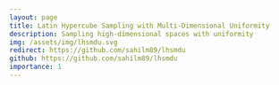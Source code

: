 ```yaml
---
layout: page
title: Latin Hypercube Sampling with Multi-Dimensional Uniformity 
description: Sampling high-dimensional spaces with uniformity 
img: /assets/img/lhsmdu.svg
redirect: https://github.com/sahilm89/lhsmdu
github: https://github.com/sahilm89/lhsmdu
importance: 1
---
```

